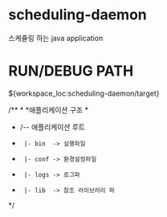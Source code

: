 # scheduling-daemon
스케쥴링 하는 java application

# RUN/DEBUG PATH
${workspace_loc:scheduling-daemon/target}

/**
 * 
 *애플리케이션 구조
 *
 *   /-- 애플리케이션 루트
 *      |- bin  -> 실행파일 
 *      |- conf -> 환경설정파일
 *      |- logs -> 로그파
 *      |- lib  -> 참조 라이브러리 파
 */
